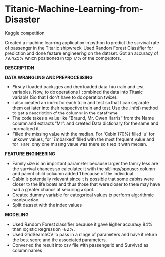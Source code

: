 # Titanic-Machine-Learning-from-Disaster
Kaggle competition

Created a machine learning application in python to predict the survival rate of passenger in the Titanic shipwreck. Used Random Forest Classifier for prediction and done feature engineering on the dataset. Got an accuracy of 79.425% which positioned in top 17% of the competitors.


**DESCRIPTION**

**DATA WRANGLING AND PREPROCESSING**

* Firstly I loaded packages and then loaded data into train and test variables. Now, to do operations I combined the data into Titanic variable (So that I don't have to do operation twice).
* I also created an index for each train and test so that I can separate them out later into their respective train and test. Use the .info() method to get a description of the columns in the dataframe.
* The code takes a value like “Braund, Mr. Owen Harris” from the Name column and extracts “Mr”: and created Data dictionary for the same and normalized it.
* Filled the missing value with the median. For 'Cabin'(70%) filled 'u' for unkown values, for 'Embarked' filled with the most frequent value and for 'Fare' only one missing value was there so filled it with median.

**FEATURE ENGINEERING**

* Family size is an important parameter because larger the family less are the survival chances so calculated it with the siblings/spouses column and parent child coluumn added 1 because of the individual.
* Cabin is potentially relevant since it is possible that some cabins were closer to the life boats and thus those that were closer to them may have had a greater chance at securing a spot.
* Created dummy variable for categorical values to perform algorithmic manipulation.
* Split dataset with the index values.

**MODELING**

* Used Random Forest classifier because it gave higher accuracy 84% than logistic Regression -82%.
* Used GridSearchCV to pass in a range of parameters and have it return the best score and the associated parameters.
* Converted the result into csv file with passengerId and Survived as column names 
